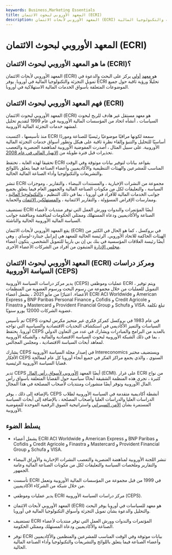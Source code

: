 ```yaml
---
keywords: Business,Marketing Essentials
title: المعهد الأوروبي لبحوث الائتمان (ECRI)
description: المعهد الأوروبي لأبحاث الائتمان (ECRI) هو مركز أبحاث مكرس للسياسة الأوروبية في تمويل التجزئة والتكنولوجيا المالية.
---
```


# المعهد الأوروبي لبحوث الائتمان (ECRI)
## ما هو المعهد الأوروبي لبحوث الائتمان (ECRI)؟

المعهد الأوروبي لأبحاث الائتمان (ECRI) هو [معهد](/economic-think-tank) [أولي](/economic-think-tank) يركز على البحث والدعوة في تمويل التجزئة والتكنولوجيا المالية في أوروبا. يوفر ECRI تحليلًا ورؤية ثاقبة حول جميع الموضوعات المتعلقة بأسواق الخدمات المالية الاستهلاكية في أوروبا.

## فهم المعهد الأوروبي لبحوث الائتمان (ECRI)

المعهد الأوروبي لبحوث الائتمان (ECRI) هو معهد مستقل غير هادف للربح لبحوث السياسات ، أنشأه اتحاد من المؤسسات المالية الأوروبية في عام 1999 لتقديم تحليل لمشهد خدمات التجزئة المالية الأوروبية.

منذ تأسيسها ، اكتسبت ECRI سمعة لكونها مراقبًا موضوعيًا رئيسيًا للصناعة وموردًا أساسيًا للتحليل والتنبؤ وإلقاء نظرة ثاقبة على هيكل وتطور أسواق خدمات التجزئة المالية الأوروبية. على سبيل المثال ، أصدرت المفوضية الأوروبية لمناهضة العنصرية والتعصب تحذيرات قبل فترة طويلة من [الانهيار المالي في عام 2008](/european-sovereign-debt-crisis).

تحقيقا لهذه الغاية ، تحتفظ ECRI بقواعد بيانات لتوفير بيانات موثوقة وفي الوقت المناسب للمشرعين والهيئات التنظيمية والأكاديميين وأعضاء الصناعة فيما يتعلق باللوائح والتشريعات والتكنولوجيا وأداء الصناعة المالية الحالية.

تنشر ECRI مجموعة من النشرات الإخبارية ، والمستندات البيضاء ، والتقارير ، وموجزات السياسة ، والتعليقات لكل من مكونات الصناعة المالية والجمهور العام فيما يتعلق بجميع جوانب الخدمات المالية للأفراد في أوروبا ، بما في ذلك التنظيم ، [والتكنولوجيا المالية](/fintech) ، وممارسات الإقراض المسؤولة ، والتقارير الائتمانية ، [والمستهلكين الائتمان](/consumercredit) والحماية.

تستضيف ECRI أيضًا المؤتمرات والندوات وورش العمل التي توفر منتديات لأعضاء الصناعة والأكاديميين ودعاة المستهلك وممثلي الحكومات لمناقشة ومناقشة جوانب السياسة المالية الأوروبية الحالية والناشئة.

يقع المعهد الأوروبي لأبحاث الائتمان (ECRI) في بروكسل ، كما هو الحال في الكثير من الهيئات الحاكمة للاتحاد الأوروبي. الرئيسة الحالية للمعهد هي إيزابيل جيتارد-لوساي ، وهي أيضًا رئيسة العلاقات المؤسسية في بنك بي إن بي باريبا للتمويل الشخصي. يتكون أعضاء [مجلس الإدارة](/boardofdirectors) المتبقون من أفراد من الشركات الأعضاء الأخرى.

## المعهد الأوروبي لبحوث الائتمان (ECRI) ومركز دراسات السياسة الأوروبية (CEPS)

يدير مركز دراسات السياسة الأوروبية (CEPS) عمليات وموظفي ECRI ، ويتم توفير التمويل للعمليات من خلال مجموعة من رسوم البحث ورسوم العضوية من المنظمات الأعضاء. اعتبارًا من مايو 2021 ، يشمل أعضاء ECRI ACI Worldwide و American Express و BNP Paribas Personal Finance و Cofidis و Credit Agricole و Finastra و Mastercard و Provident Financial Group و Schufa و VISA. تبلغ تكلفة عضوية الشركات 12000 يورو سنويًا.

تم تأسيس CEPS في عام 1983 في بروكسل كمركز فكري غير متحيز مكرس لبحوث السياسات والتميز الأكاديمي في استكشاف التحديات الاقتصادية والسياسية التي تواجه أوروبا. يحتفظ CEPS بالعديد من البرامج والمبادرات ويشارك في عدد من التعاون الدولي ، بما في ذلك الشبكة الأوروبية لبحوث السياسة الاقتصادية والمالية ، والشبكة الأوروبية لمعاهد أبحاث السياسة الاقتصادية ، ومجلس المجالس.

يشارك CEPS في إصدار مجلة السياسة الأوروبية Intereconomics ويستضيف مختبر الأفكار CEPS السنوي ، والذي يجمع مراكز الفكر في جميع أنحاء أوروبا كل عام لمعالجة قضايا السياسة الأوروبية الرئيسية.

تدير CEPS أيضًا المعهد [الأوروبي لأسواق رأس المال](/ecmi) (ECMI). على غرار ECRI من نواح كثيرة ، تجري هذه المنظمة الشقيقة أبحاثًا سياسية حول القضايا المتعلقة بأسواق رأس المال الأوروبية وتوفر أيضًا منشورات ومنتديات لأصحاب المصلحة في هذا المجال.

بالإضافة إلى ذلك ، يوفر CEPS أنشطة أكاديمية متقدمة في السياسة الأوروبية لطلاب الدراسات العليا والدراسات العليا وأصحاب المصلحة ، بالإضافة إلى أبحاث السياسة المستمرة بشأن [الأمن السيبراني](/cybersecurity) واستراتيجية السوق الرقمية الموحدة للمفوضية الأوروبية.

## يسلط الضوء

- يشمل أعضاء ECRI ACI Worldwide و American Express و BNP Paribas و Cofidis و Credit Agricole و Finastra و Mastercard و Provident Financial Group و Schufa و VISA.

- تنشر اللجنة الأوروبية لمناهضة العنصرية والتعصب النشرات الإخبارية والأوراق البيضاء والتقارير وملخصات السياسة والتعليقات لكل من مكونات الصناعة المالية وعامة الجمهور.

- تأسست ECRI في 1999 من قبل مجموعة من المؤسسات المالية الأوروبية وتعمل من خلال شبكة من الشركاء الأكاديميين.

- يدير عمليات وموظفي ECRI مركز دراسات السياسة الأوروبية (CEPS).

- المعهد الأوروبي لأبحاث الائتمان (ECRI) هو معهد للسياسات في أوروبا يوفر البحث والتحليل والدعوة بشأن تمويل التجزئة وأسواق التكنولوجيا المالية في أوروبا.

- تستضيف ECRI المؤتمرات والندوات وورش العمل التي توفر منتديات لأعضاء الصناعة والأكاديميين ودعاة المستهلك وممثلي الحكومة.

- توفر ECRI بيانات موثوقة وفي الوقت المناسب للمشرعين والمنظمين والأكاديميين وأعضاء الصناعة فيما يتعلق باللوائح والتشريعات والتكنولوجيا وأداء الصناعة المالية الحالية.

